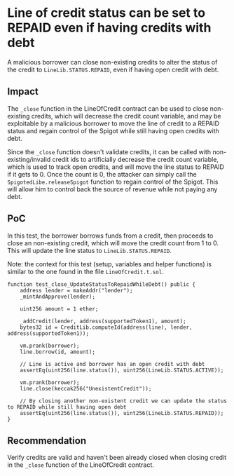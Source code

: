 # Line of credit status can be set to REPAID even if having credits with debt

A malicious borrower can close non-existing credits to alter the status of the credit to `LineLib.STATUS.REPAID`, even if having open credit with debt.

## Impact

The `_close` function in the LineOfCredit contract can be used to close non-existing credits, which will decrease the credit count variable, and may be exploitable by a malicious borrower to move the line of credit to a REPAID status and regain control of the Spigot while still having open credits with debt.

Since the `_close` function doesn't validate credits, it can be called with non-existing/invalid credit ids to artificially decrease the credit count variable, which is used to track open credits, and will move the line status to REPAID if it gets to 0. Once the count is 0, the attacker can simply call the `SpigotedLibe.releaseSpigot` function to regain control of the Spigot. This will allow him to control back the source of revenue while not paying any debt.

## PoC

In this test, the borrower borrows funds from a credit, then proceeds to close an non-existing credit, which will move the credit count from 1 to 0. This will update the line status to `LineLib.STATUS.REPAID`.

Note: the context for this test (setup, variables and helper functions) is similar to the one found in the file `LineOfCredit.t.sol`.

```
function test_close_UpdateStatusToRepaidWhileDebt() public {
    address lender = makeAddr("lender");
    _mintAndApprove(lender);
    
    uint256 amount = 1 ether;
    
    _addCredit(lender, address(supportedToken1), amount);
    bytes32 id = CreditLib.computeId(address(line), lender, address(supportedToken1));
    
    vm.prank(borrower);
    line.borrow(id, amount);
    
    // Line is active and borrower has an open credit with debt
    assertEq(uint256(line.status()), uint256(LineLib.STATUS.ACTIVE));
    
    vm.prank(borrower);
    line.close(keccak256("UnexistentCredit"));
    
    // By closing another non-existent credit we can update the status to REPAID while still having open debt
    assertEq(uint256(line.status()), uint256(LineLib.STATUS.REPAID));
}
```

## Recommendation

Verify credits are valid and haven't been already closed when closing credit in the `_close` function of the LineOfCredit contract.

